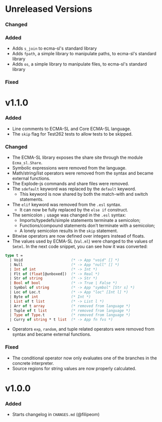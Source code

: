 # Unreleased Versions

### Changed
### Added

- Adds `s_join` to ecma-sl's standard library
- Adds `fpath`, a simple library to manipulate paths, to ecma-sl's standard library
- Adds `os`, a simple library to manipulate files, to ecma-sl's standard library

### Fixed

# v1.1.0

### Added

- Line comments to ECMA-SL and Core ECMA-SL language.
- The `skip` flag for Test262 tests to allow tests to be skipped.

### Changed

- The ECMA-SL library exposes the share site through the module `Ecma_sl.Share`.
- Symbolic expressions were removed from the language.
- Math/string/list operators were removed from the syntax and became external functions.
- The Explode-js commands and share files were removed.
- The `sdefault` keyword was replaced by the `default` keyword.
    - This keyword is now shared by both the match-with and switch statements.
- The `elif` keyword was removed from the `.esl` syntax.
    - It can now be fully replaced by the `else if` construct.
- The semicolon `;` usage was changed in the `.esl` syntax:
    - Imports/typedefs/simple statements terminate a semicolon;
    - Functions/compound statements don't terminate with a semicolon;
    - A lonely semicolon results in the `skip` statement.
- Bitwise operators are now defined over integers instead of floats.
- The values used by ECMA-SL (`Val.ml`) were changed to the values of `Smtml`. In the next code snippet, you can see how it was converted:
<!-- $MDX skip -->
```ocaml
type t =
  | Void                      (* -> App "void" [] *)
  | Null                      (* -> App "null" [] *)
  | Int of int                (* -> Int *)
  | Flt of (float[@unboxed])  (* -> Real *)
  | Str of string             (* -> Str *)
  | Bool of bool              (* -> True | False *)
  | Symbol of string          (* -> App "symbol" [Str s] *)
  | Loc of Loc.t              (* -> App "loc" [Int l] *)
  | Byte of int               (* Int *)
  | List of t list            (* -> List l *)
  | Arr of t array            (* removed from language *)
  | Tuple of t list           (* removed from language *)
  | Type of Type.t            (* removed from language *)
  | Curry of string * t list  (* -> App fn fvs *)
```
- Operators `exp`, `random`, and tuple related operators were removed from syntax and became external functions.

### Fixed

- The conditional operator now only evaluates one of the branches in the concrete interpreter.
- Source regions for string values are now properly calculated.

# v1.0.0

### Added

- Starts changelog in `CHANGES.md` (@filipeom)
